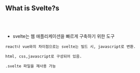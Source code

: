 ## What is Svelte?s

<br>
<br>

- svelte는 웹 애플리케이션을 빠르게 구축하기 위한 도구

```
react나 vue와의 차이점으로는 svelte는 빌드 시, javascript로 변환.

html, css,javascript로 구성되어 있음.

.svelte 파일을 재사용 가능
```
